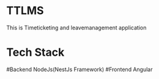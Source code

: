 # TTLMS
This is Timeticketing and leavemanagement application

# Tech Stack
  #Backend
  NodeJs(NestJs Framework)
  #Frontend
  Angular

